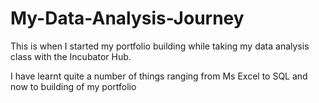 # My-Data-Analysis-Journey
This is when I started my portfolio building while taking my data analysis class with the Incubator Hub.

I have learnt quite a number of things ranging from Ms Excel to SQL and now to building of my portfolio 
